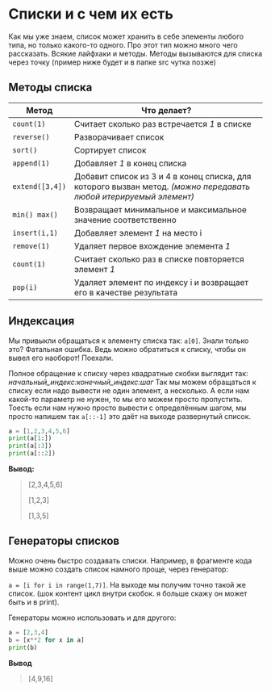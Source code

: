# Списки и с чем их есть
Как мы уже знаем, список может хранить в себе элементы любого типа, но только какого-то одного. Про этот тип можно много чего рассказать. Всякие лайфхаки и методы. Методы вызываются для списка через точку (пример ниже будет и в папке src чутка позже)

## Методы списка
|Метод|Что делает?|
|-|----------|
|`count(1)`|Считает сколько раз встречается *1* в списке|
|`reverse()`|Разворачивает список|
|`sort()`|Сортирует список|
|`append(1)`|Добавляет *1* в конец списка|
|`extend([3,4])`|Добавит список из 3 и 4 в конец списка, для которого вызван метод. *(можно передавать любой итерируемый элемент)*|
|`min() max()`|Возвращает минимальное и максимальное значение соответственно|
|`insert(i,1)`|Добавляет элемент *1* на место i|
|`remove(1)`|Удаляет первое вхождение элемента *1*|
|`count(1)`|Считает сколько раз в списке повторяется элемент *1*|
|`pop(i)`|Удаляет элемент по индексу i и возвращает его в качестве результата|

## Индексация
Мы привыкли обращаться к элементу списка так: `a[0]`. Знали только это? Фатальная ошибка. Ведь можно обратиться к списку, чтобы он вывел его наоборот! Поехали.

Полное обращение к списку через квадратные скобки выглядит так: *начальный_индекс:конечный_индекс:шаг* Так мы можем обращаться к списку если надо вывести не один элемент, а несколько. А если нам какой-то параметр не нужен, то мы его можем просто пропустить. Тоесть если нам нужно просто вывести с определённым шагом, мы просто напишем так `a[::-1]` это даёт на выходе развернутый список.

```python
a = [1,2,3,4,5,6]
print(a[1:])
print(a[:3])
print(a[::2])
```
**Вывод:**
>\[2,3,4,5,6]
>
>\[1,2,3]
>
>\[1,3,5]

## Генераторы списков
Можно очень быстро создавать списки. Например, в фрагменте кода выше можно создать список намного проще, через генератор: 

`a = [i for i in range(1,7)]`. На выходе мы получим точно такой же список. (шок контент цикл внутри скобок. я больше скажу он может быть и в print).

Генераторы можно использовать и для другого:
```python
a = [2,3,4]
b = [x**2 for x in a]
print(b)
```

**Вывод**
>\[4,9,16]


